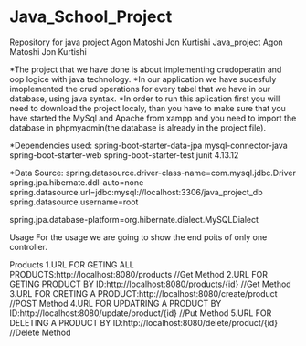 # Java_School_Project
Repository for java project Agon Matoshi Jon Kurtishi
Java_project Agon Matoshi Jon Kurtishi

*The project that we have done is about implementing crudoperatin and oop logice with 
java technology.
*In our application we have sucesfuly imoplemented the crud operations for every tabel 
that we have in our database, using java syntax.
*In order to run this aplication first you will need to download the project localy, 
than you have to make sure that you have started the MySql and Apache from xampp and 
you need to import the database in phpmyadmin(the database is already in the project 
file).

*Dependencies used:
spring-boot-starter-data-jpa
mysql-connector-java
spring-boot-starter-web
spring-boot-starter-test
junit 4.13.12

*Data Source:
spring.datasource.driver-class-name=com.mysql.jdbc.Driver
spring.jpa.hibernate.ddl-auto=none
spring.datasource.url=jdbc:mysql://localhost:3306/java_project_db
spring.datasource.username=root

spring.jpa.database-platform=org.hibernate.dialect.MySQLDialect


Usage 
 For the usage we are going to show the end poits of only one controller.

Products
1.URL FOR GETING ALL PRODUCTS:http://localhost:8080/products //Get Method
2.URL FOR GETING PRODUCT BY ID:http://localhost:8080/products/{id} //Get Method
3.URL FOR CRETING A PRODUCT:http://localhost:8080/create/product //POST Method
4.URL FOR UPDATRING A PRODUCT BY ID:http://localhost:8080/update/product/{id} //Put Method 
5.URL FOR DELETING A PRODUCT BY ID:http://localhost:8080/delete/product/{id} //Delete Method
